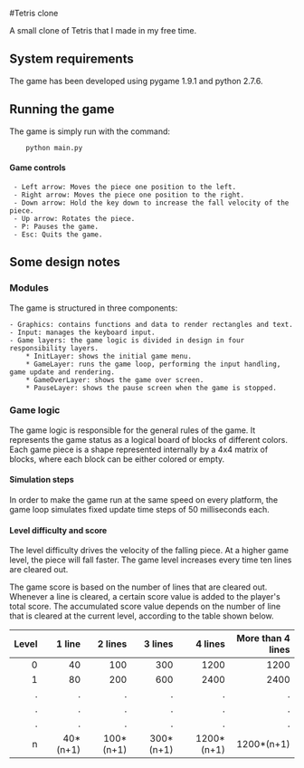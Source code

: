 #Tetris clone

A small clone of Tetris that I made in my free time.

## System requirements

The game has been developed using pygame 1.9.1 and python 2.7.6.

## Running the game

The game is simply run with the command:

```
    python main.py
```

#### Game controls

     - Left arrow: Moves the piece one position to the left.
     - Right arrow: Moves the piece one position to the right. 
     - Down arrow: Hold the key down to increase the fall velocity of the piece.
     - Up arrow: Rotates the piece.
     - P: Pauses the game.
     - Esc: Quits the game.

## Some design notes

### Modules 

The game is structured in three components:
    
    - Graphics: contains functions and data to render rectangles and text.
    - Input: manages the keyboard input.
    - Game layers: the game logic is divided in design in four responsibility layers.
        * InitLayer: shows the initial game menu.  
        * GameLayer: runs the game loop, performing the input handling, game update and rendering.
        * GameOverLayer: shows the game over screen.
        * PauseLayer: shows the pause screen when the game is stopped.
    
### Game logic

The game logic is responsible for the general rules of the game. It represents the game status 
as a logical board of blocks of different colors. Each game piece is a shape represented internally by a 4x4 matrix of blocks, where each block can be either colored or empty.

#### Simulation steps

In order to make the game run at the same speed on every platform, the game loop simulates fixed update time steps of 50 milliseconds each.  

#### Level difficulty and score

The level difficulty drives the velocity of the falling piece. At a higher game level, the piece will fall faster. The game level increases every time ten lines are cleared out.

The game score is based on the number of lines that are cleared out. Whenever a line is cleared, a certain score value is added to the player's total score. The accumulated score value depends on the number of line that is cleared at the current level, according to the table shown below.

|Level   |1 line   | 2 lines |3 lines  |4 lines   | More than 4 lines |
|-------:|--------:|--------:|--------:|---------:|------------------:|
| 0      |    40   |     100 |    300  |   1200   |  1200             |
| 1      |    80   |     200 |    600  |   2400   |  2400             |
| .      |     .   |      .  |      .  |      .   |     .             |
| .      |     .   |      .  |      .  |      .   |     .             |
| .      |     .   |      .  |      .  |      .   |     .             |
| n      |40*(n+1) |100*(n+1)|300*(n+1)|1200*(n+1)|1200*(n+1)         |

